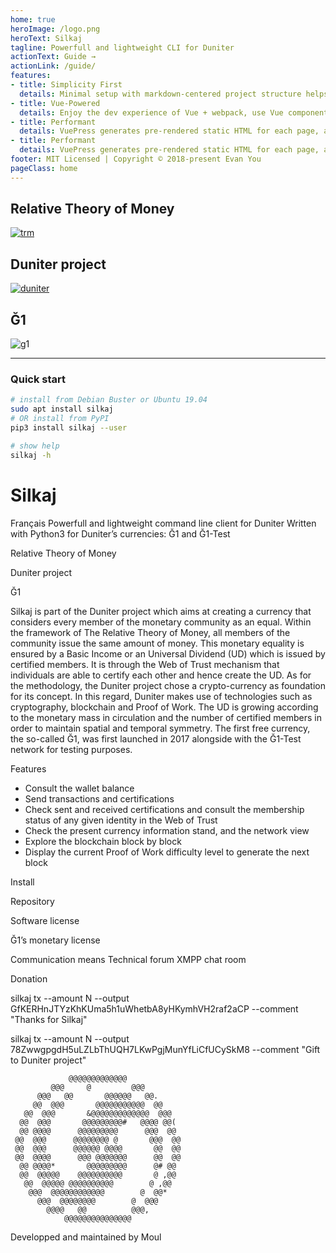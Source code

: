 ```yaml
---
home: true
heroImage: /logo.png
heroText: Silkaj
tagline: Powerfull and lightweight CLI for Duniter
actionText: Guide →
actionLink: /guide/
features:
- title: Simplicity First
  details: Minimal setup with markdown-centered project structure helps you focus on writing. [![trm](images/RTM_cover.JPEG "rtm")](https://en.trm.creationmonetaire.info/)
- title: Vue-Powered
  details: Enjoy the dev experience of Vue + webpack, use Vue components in markdown, and develop custom themes with Vue.
- title: Performant
  details: VuePress generates pre-rendered static HTML for each page, and runs as an SPA once a page is loaded.
- title: Performant
  details: VuePress generates pre-rendered static HTML for each page, and runs as an SPA once a page is loaded.
footer: MIT Licensed | Copyright © 2018-present Evan You
pageClass: home
---
```


<div class="features">
  <div class="feature">
    <h2>Relative Theory of Money</h2>

[![trm](https://silkaj.duniter.org/images/RTM_cover.JPEG "rtm")](https://en.trm.creationmonetaire.info/)

  </div>
  <div class="feature">
    <h2>Duniter project</h2>

[![duniter](https://silkaj.duniter.org/images/duniter_logo.svg "duniter")](https://duniter.org)

  </div>
  <div class="feature">
    <h2>Ğ1</h2>

![g1](https://silkaj.duniter.org/images/g1_logo.svg "g1")

  </div>
</div>

---
### Quick start

```bash
# install from Debian Buster or Ubuntu 19.04
sudo apt install silkaj
# OR install from PyPI
pip3 install silkaj --user

# show help
silkaj -h
```

# Silkaj

Français
Powerfull and lightweight command line client for Duniter
 Written with Python3 for Duniter’s currencies: Ğ1 and Ğ1-Test

Relative Theory
of Money


Duniter
project

Ğ1




Silkaj is part of the Duniter project which aims at creating a currency that considers every member of the monetary community as an equal.
Within the framework of The Relative Theory of Money, all members of the community issue the same amount of money.
This monetary equality is ensured by a Basic Income or an Universal Dividend (UD) which is issued by certified members.
It is through the Web of Trust mechanism that individuals are able to certify each other and hence create the UD.
As for the methodology, the Duniter project chose a crypto-currency as foundation for its concept.
In this regard, Duniter makes use of technologies such as cryptography, blockchain and Proof of Work.
The UD is growing according to the monetary mass in circulation and the number of certified members in order to maintain spatial and temporal symmetry.
The first free currency, the so-called Ğ1, was first launched in 2017 alongside with the Ğ1-Test network for testing purposes.

Features

* Consult the wallet balance
* Send transactions and certifications
* Check sent and received certifications and consult the membership status of any given identity in the Web of Trust
* Check the present currency information stand, and the network view
* Explore the blockchain block by block
* Display the current Proof of Work difficulty level to generate the next block



Install

Repository

Software license

Ğ1’s monetary
license



Communication means
Technical forum
XMPP chat room

Donation

silkaj tx --amount N --output GfKERHnJTYzKhKUma5h1uWhetbA8yHKymhVH2raf2aCP --comment "Thanks for Silkaj"

silkaj tx --amount N --output 78ZwwgpgdH5uLZLbThUQH7LKwPgjMunYfLiCfUCySkM8 --comment "Gift to Duniter project"


```
             @@@@@@@@@@@@@
         @@@     @         @@@
      @@@   @@       @@@@@@   @@.
     @@  @@@       @@@@@@@@@@@  @@
   @@  @@@       &@@@@@@@@@@@@@  @@@
  @@  @@@       @@@@@@@@@#   @@@@ @@(
  @@ @@@@      @@@@@@@@@      @@@  @@
 @@  @@@      @@@@@@@@ @       @@@  @@
 @@  @@@      @@@@@@ @@@@       @@  @@
 @@  @@@@      @@@ @@@@@@@      @@  @@
  @@ @@@@*       @@@@@@@@@      @# @@
  @@  @@@@@    @@@@@@@@@@       @ ,@@
   @@  @@@@@ @@@@@@@@@@        @ ,@@
    @@@  @@@@@@@@@@@@        @  @@*
      @@@  @@@@@@@@        @  @@@
        @@@@   @@          @@@,
            @@@@@@@@@@@@@@@
```
Developped and maintained by Moul

